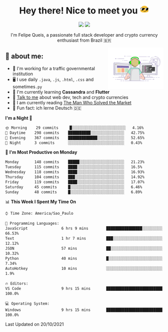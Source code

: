 
<h1 align="center">Hey there! Nice to meet you <img src="assets/sunglasses.gif" width="30"/></h1>

<p align="center">
  <a href="https://www.linkedin.com/in/fqueis"><img src="https://img.shields.io/badge/-LinkedIn-blue?style=flat&logo=Linkedin&logoColor=white" /></a>
  <a href="mailto:fqueis@gmail.com"><img src="https://img.shields.io/badge/-Gmail-c14438?style=flat&logo=Gmail&logoColor=white" /></a>
</p>

<p align="center">I'm Felipe Queis, a passionate full stack developer and crypto currency enthusiast from Brazil 🇧🇷</p>

<img width="35%" align="right" alt="fqueis" src="assets/profile.gif" /></p>

## 🤵 about me:

- 🏢 I'm working for a traffic governmental institution
- 🖥️ I use daily `.java`, `.js`, `.html`, `.css` and sometimes`.py`
- 🌱 I'm currently learning **Cassandra** and **Flutter**
- 💬 [Talk to me](https://github.com/fqueis/fqueis/discussions) about web dev, tech and crypto currencies
- 📖 I am currently reading [The Man Who Solved the Market](https://amzn.com/073521798X)
- 💭 Fun fact: ich lerne Deutsch 🇩🇪

<!--START_SECTION:waka-->
**I'm a Night 🦉** 

```text
🌞 Morning    29 commits     █░░░░░░░░░░░░░░░░░░░░░░░░   4.16% 
🌆 Daytime    298 commits    ██████████░░░░░░░░░░░░░░░   42.75% 
🌃 Evening    367 commits    █████████████░░░░░░░░░░░░   52.65% 
🌙 Night      3 commits      ░░░░░░░░░░░░░░░░░░░░░░░░░   0.43%

```
📅 **I'm Most Productive on Monday** 

```text
Monday       148 commits    █████░░░░░░░░░░░░░░░░░░░░   21.23% 
Tuesday      115 commits    ████░░░░░░░░░░░░░░░░░░░░░   16.5% 
Wednesday    118 commits    ████░░░░░░░░░░░░░░░░░░░░░   16.93% 
Thursday     104 commits    ███░░░░░░░░░░░░░░░░░░░░░░   14.92% 
Friday       119 commits    ████░░░░░░░░░░░░░░░░░░░░░   17.07% 
Saturday     45 commits     █░░░░░░░░░░░░░░░░░░░░░░░░   6.46% 
Sunday       48 commits     █░░░░░░░░░░░░░░░░░░░░░░░░   6.89%

```


📊 **This Week I Spent My Time On** 

```text
⌚︎ Time Zone: America/Sao_Paulo

💬 Programming Languages: 
JavaScript               6 hrs 9 mins        ████████████████░░░░░░░░░   66.53% 
Text                     1 hr 7 mins         ███░░░░░░░░░░░░░░░░░░░░░░   12.12% 
JSON                     57 mins             ██░░░░░░░░░░░░░░░░░░░░░░░   10.32% 
Python                   40 mins             █░░░░░░░░░░░░░░░░░░░░░░░░   7.34% 
AutoHotkey               10 mins             ░░░░░░░░░░░░░░░░░░░░░░░░░   1.9%

🔥 Editors: 
VS Code                  9 hrs 15 mins       █████████████████████████   100.0%

💻 Operating System: 
Windows                  9 hrs 15 mins       █████████████████████████   100.0%

```


 Last Updated on 20/10/2021
<!--END_SECTION:waka-->
